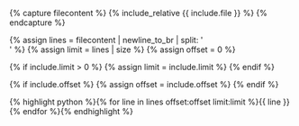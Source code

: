 {% capture filecontent %}
    {% include_relative {{ include.file }} %}
{% endcapture %}

{% assign lines = filecontent | newline_to_br | split: '<br />' %}
{% assign limit = lines | size  %}
{% assign offset = 0  %}

{% if include.limit > 0 %}
{% assign limit = include.limit %}
{% endif %}

{% if include.offset %}
{% assign offset = include.offset  %}
{% endif %}

{% highlight python %}{% for line in lines offset:offset limit:limit %}{{ line }}{% endfor %}{% endhighlight %}